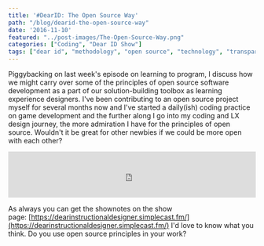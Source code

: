 ```yaml
---
title: '#DearID: The Open Source Way'
path: "/blog/dearid-the-open-source-way"
date: '2016-11-10'
featured: "../post-images/The-Open-Source-Way.png"
categories: ["Coding", "Dear ID Show"]
tags: ["dear id", "methodology", "open source", "technology", "transparency"]
---
```


Piggybacking on last week's episode on learning to program, I discuss how we might carry over some of the principles of open source software development as a part of our solution-building toolbox as learning experience designers. I've been contributing to an open source project myself for several months now and I've started a daily(ish) coding practice on game development and the further along I go into my coding and LX design journey, the more admiration I have for the principles of open source. Wouldn't it be great for other newbies if we could be more open with each other?

<iframe src="https://simplecast.com/e/47496?style=medium-light" width="100%" height="94px" frameborder="0" scrolling="no" seamless=""></iframe>

As always you can get the shownotes on the show page: [https://dearinstructionaldesigner.simplecast.fm/](https://dearinstructionaldesigner.simplecast.fm/) I'd love to know what you think. Do you use open source principles in your work?
